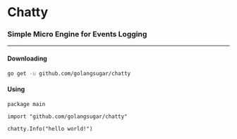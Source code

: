 # Chatty
### Simple Micro Engine for Events Logging

---

#### Downloading
```bash
go get -u github.com/golangsugar/chatty
```

#### Using
```golang
package main

import "github.com/golangsugar/chatty"

chatty.Info("hello world!")
```